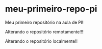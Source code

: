 # meu-primeiro-repo-pi
Meu primeiro repositório na aula de PI!

Alterando o repositório remotamente!!!

Alterando o repositório localmente!!
